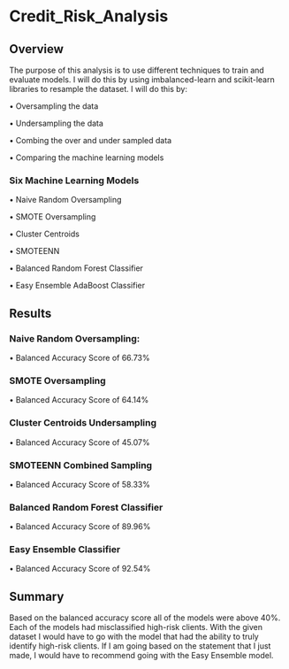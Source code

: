 # Credit_Risk_Analysis
## Overview 
The purpose of this analysis is to use different techniques to train and evaluate models. I will do this by using imbalanced-learn and scikit-learn libraries to resample the dataset. I will do this by:

•	Oversampling the data

•	Undersampling the data

•	Combing the over and under sampled data

•	Comparing the machine learning models 
### Six Machine Learning Models
•	Naive Random Oversampling

•	SMOTE Oversampling

•	Cluster Centroids

•	SMOTEENN

•	Balanced Random Forest Classifier

•	Easy Ensemble AdaBoost Classifier
## Results
### Naive Random Oversampling:
•	Balanced Accuracy Score of 66.73% 

### SMOTE Oversampling
•	Balanced Accuracy Score of 64.14% 

### Cluster Centroids Undersampling
•	Balanced Accuracy Score of 45.07% 

### SMOTEENN Combined Sampling
•	Balanced Accuracy Score of 58.33% 

### Balanced Random Forest Classifier
•	Balanced Accuracy Score of 89.96% 



### Easy Ensemble Classifier
•	Balanced Accuracy Score of 92.54% 


## Summary
Based on the balanced accuracy score all of the models were above 40%. Each of the models had misclassified high-risk clients. With the given dataset I would have to go with the model that had the ability to truly identify high-risk clients. If I am going based on the statement that I just made, I would have to recommend going with the Easy Ensemble model. 

